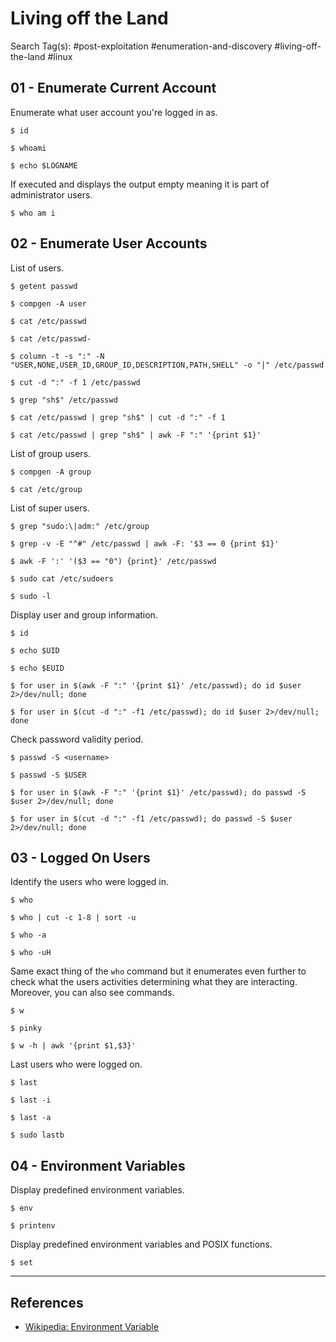 # Living off the Land

Search Tag(s): #post-exploitation #enumeration-and-discovery #living-off-the-land #linux

## 01 - Enumerate Current Account

Enumerate what user account you're logged in as.

```
$ id

$ whoami

$ echo $LOGNAME
```

If executed and displays the output empty meaning it is part of administrator users.

```
$ who am i
```

## 02 - Enumerate User Accounts

List of users.

```
$ getent passwd

$ compgen -A user

$ cat /etc/passwd

$ cat /etc/passwd-

$ column -t -s ":" -N "USER,NONE,USER_ID,GROUP_ID,DESCRIPTION,PATH,SHELL" -o "|" /etc/passwd

$ cut -d ":" -f 1 /etc/passwd

$ grep "sh$" /etc/passwd

$ cat /etc/passwd | grep "sh$" | cut -d ":" -f 1

$ cat /etc/passwd | grep "sh$" | awk -F ":" '{print $1}'
```

List of group users.

```
$ compgen -A group

$ cat /etc/group
```

List of super users.

```
$ grep "sudo:\|adm:" /etc/group

$ grep -v -E "^#" /etc/passwd | awk -F: '$3 == 0 {print $1}'

$ awk -F ':' '($3 == "0") {print}' /etc/passwd

$ sudo cat /etc/sudoers

$ sudo -l
```

Display user and group information.

```
$ id

$ echo $UID

$ echo $EUID

$ for user in $(awk -F ":" '{print $1}' /etc/passwd); do id $user 2>/dev/null; done

$ for user in $(cut -d ":" -f1 /etc/passwd); do id $user 2>/dev/null; done
```

Check password validity period.

```
$ passwd -S <username>

$ passwd -S $USER

$ for user in $(awk -F ":" '{print $1}' /etc/passwd); do passwd -S $user 2>/dev/null; done

$ for user in $(cut -d ":" -f1 /etc/passwd); do passwd -S $user 2>/dev/null; done
```

## 03 - Logged On Users

Identify the users who were logged in.

```
$ who

$ who | cut -c 1-8 | sort -u

$ who -a

$ who -uH
```

Same exact thing of the `who` command but it enumerates even further to check what the users activities determining what they are interacting. Moreover, you can also see commands.

```
$ w

$ pinky

$ w -h | awk '{print $1,$3}'
```

Last users who were logged on.

```
$ last

$ last -i

$ last -a

$ sudo lastb
```

## 04 - Environment Variables

Display predefined environment variables.

```
$ env

$ printenv
```

Display predefined environment variables and POSIX functions.

```
$ set
```

---
## References

- [Wikipedia: Environment Variable](https://en.wikipedia.org/wiki/Environment_variable)